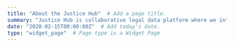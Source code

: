```yaml
---
title: "About the Justice Hub"  # Add a page title.
summary: "Justice Hub is collaborative legal data platform where we intend to create tools to enable better participation and collaboration within the legal tech ecosystem."  # Add a page description.
date: "2020-02-15T00:00:00Z"  # Add today's date.
type: "widget_page"  # Page type is a Widget Page
---
```

